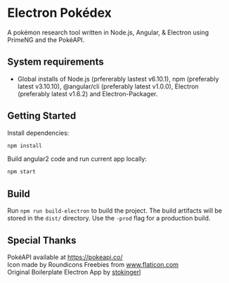 # Electron Pokédex

A pokémon research tool written in Node.js, Angular, & Electron using PrimeNG and the PokéAPI.

## System requirements

- Global installs of Node.js (prfererably lastest v6.10.1), npm (preferably latest v3.10.10), @angular/cli (preferably latest v1.0.0), Electron (preferably latest v1.6.2) and Electron-Packager.

## Getting Started

Install dependencies:

``` bash
npm install
```

Build angular2 code and run current app locally:

``` bash
npm start
```

## Build

Run `npm run build-electron` to build the project. The build artifacts will be stored in the `dist/` directory. Use the `-prod` flag for a production build.

## Special Thanks

PokéAPI available at https://pokeapi.co/<br>
Icon made by Roundicons Freebies from www.flaticon.com<br>
Original Boilerplate Electron App by [stokingerl](https://github.com/stokingerl/)
